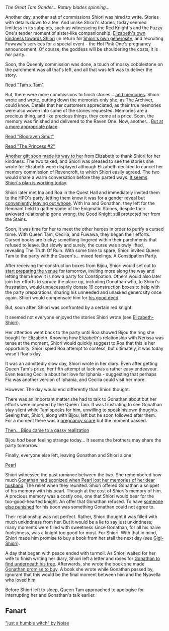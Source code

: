 _The Great Tam Gander... Rotary blades spinning..._

Another day, another set of commissions Shiori was hired to write. Stories with details down to a tee. And unlike Shiori's stories, today seemed limitless in its subplots, such as witnesseing the Red Knight's and the Fuzzy One's tender moment of sister-like companionship, [Elizabeth's own kindness towards Shiori](https://youtu.be/tJ_YXGE3o2w?t=1734) (in return for [Shiori's own generosity](https://youtu.be/tJ_YXGE3o2w?t=677), and recruiting Fuwawa's services for a special event - the Hot Pink One's pregnancy announcement. Of course, the goddess will be shouldering the costs, it is _her_ party.

Soon, the Queenly commission was done, a touch of mossy cobblestone on the parchment was all that's left, and all that was left was to deliver the story.

[Read "Tam x Tam"](#text:tam-x-tam)

But, there were more commissions to finish stories... [and memories](https://youtu.be/tJ_YXGE3o2w?t=1098). Shiori wrote and wrote, putting down the memories only she, as The Archiver, could know. Details that her customers appreciated, as their true memories were also woven into some of the stories requested. Memories are a precious thing, and like precious things, they come at a price. Soon, the memory was finished and delivered to the Raven One. Now, another... [But at a more appropriate place](https://youtu.be/tJ_YXGE3o2w?t=1667).

[Read "Blooraven Smut"](#text:bloodraven-smut)

[Read "The Princess #2"](#text:the-princess-2)

[Another gift soon made its way to her](https://youtu.be/tJ_YXGE3o2w?t=1734) from Elizabeth to thank Shiori for her kindness. The two talked, and Shiori was pleased to see the stories she wrote for Elizabeth were displayed although Elizabeth decided to cancel her memory commission of Ravencroft, to which Shiori easily agreed. The two would share a warm conversation before they parted ways. [It seems Shiori's plan is working today](https://youtu.be/tJ_YXGE3o2w?t=2541).

Shiori later met Ina and Roa in the Quest Hall and immediately invited them to the HPO's party, letting them know it was for a gender reveal but [conveniently leaving out whose](https://youtu.be/tJ_YXGE3o2w?t=4265). With Ina and Gonathan, they left for the Remnant field to gather some of the Enigmatic Stones, despite their awkward relationship gone wrong, the Good Knight still protected her from the Stains.

Soon, it was time for her to meet the other heroes in order to purify a cursed tome. With Queen Tam, Cecilia, and Fuwawa, they began their efforts. Cursed books are tricky; something lingered within their parchments that refused to leave. But slowly and surely, the curse was slowly lifted, revealing The Truth Of Ruin. With some time to spare, Shiori invited Queen Tam to the party with the Queen's... mixed feelings. A Constipation Party.

After receiving the construction boxes from Bijou, Shiori would set out to [start preparing the venue](https://youtu.be/tJ_YXGE3o2w?t=7878) for tomorrow, inviting more along the way and letting them know it is now a party for Constipation. Others would also later join her efforts to spruce the place up, including Gonathan who, to Shiori's frustration, would unnecessarily donate 19 construction boxes to help with the party preparations, sharing his unneeded and unasked generosity once again. Shiori would compensate him for [his good deed](https://youtu.be/tJ_YXGE3o2w?t=8274).

But, soon after, Shiori was confronted by a certain red knight.

It seemed not everyone enjoyed the stories Shiori wrote (see [Elizabeth-Shiori](#edge:liz-shiori)).

Her attention went back to the party until Roa showed Bijou the ring she bought for Elizabeth. Knowing how Elizabeth's relationship with Nerissa was tense at the moment, Shiori would quickly suggest to Roa that this is her opportunity. Shiori spied Roa attempt to confess, but ultimately, it was today wasn't Roa's day.

It was an admittedly slow day, Shiori wrote in her diary. Even after getting Queen Tam's prize, her fifth attempt at luck was a rather easy endeavour. Even teasing Cecilia about her love for Iphania - suggesting that perhaps Fia was another version of Iphania, and Cecilia could visit her more.

However. The day would end differently than Shiori thought.

There was an important matter she had to talk to Gonathan about but her efforts were impeded by the Queen Tam. It was frustrating to see Gonathan stay silent while Tam speaks for him, unwilling to speak his own thoughts. Seeing that, Shiori, along with Bijou, left but he soon followed after them. For a moment there was a [pregnancy scare](https://youtu.be/tJ_YXGE3o2w?t=16782) but the moment passed.

[Then... Bijou came to a gassy realization](#embed:https://youtu.be/tJ_YXGE3o2w?t=16811)

Bijou _had_ been feeling strange today... It seems the brothers may share the party tomorrow.

Finally, everyone else left, leaving Gonathan and Shiori alone.

[Pearl](#embed:https://youtu.be/tJ_YXGE3o2w?t=16935)

Shiori witnessed the past romance between the two. She remembered how much [Gonathan had agonized when Pearl lost her memories of her dear husband](https://youtu.be/i7g-HJMqZ_E?t=6028). The relief when they reunited. Shiori offered Gonathan a snippet of his memory with his pearl. Though at the cost of _Shiori's_ memory of him. A precious memory was a costly one, one that Shiori would bear for the too-good-hearted knight. An offer that Gonathan refused. To have [someone else punished](https://youtu.be/tJ_YXGE3o2w?t=17098) for his boon was something Gonathan could not agree to.

Their relationship was not perfect. Rather, Shiori thought it was filled with much unkindness from her. But it would be a lie to say just unkindness; many moments were filled with sweetness since Gonathan, for all his naive foolishness, was a knight too good for most. For Shiori. With that in mind, Shiori made him promise to buy a book from her stall the next day (see [Gigi-Shiori](#edge:gigi-shiori)).

A day that began with peace ended with turmoil. As Shiori waited for her wife to finish writing her diary, Shiori left a letter and roses for [Gonathan to find underneath his tree](https://youtu.be/tJ_YXGE3o2w?t=17908). Afterwards, she wrote the book she made [Gonathan promise to buy](https://youtu.be/tJ_YXGE3o2w?t=18081). A book she wrote while Gonathan passed by, ignorant that this would be the final moment between him and the Nyavella who loved him.

Before Shiori left to sleep, Queen Tam approached to apologise for interrupting her and Gonathan's talk earlier.


## Fanart

["just a humble witch" by Noise](https://x.com/lestkrr/status/1922074979434184946)
